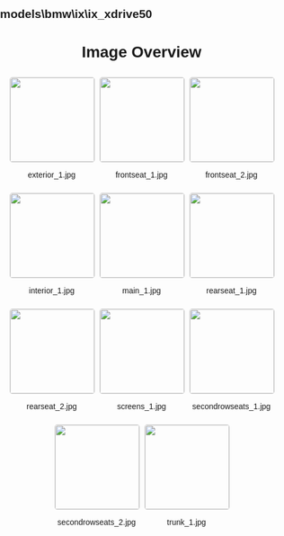 ## models\bmw\ix\ix_xdrive50
<style>
    body {
        font-family: Arial, sans-serif;
        margin: 0;
        padding: 0;
    }
    .image-gallery {
        display: flex;
        flex-wrap: wrap;
        gap: 10px;
        justify-content: center;
        padding: 10px;
    }
    .image-gallery img {
        width: 150px;
        height: auto;
        border: 1px solid #ddd;
        border-radius: 5px;
    }
    .image-gallery div {
        flex: 1 1 calc(33.333% - 20px); /* Three images per row on large screens */
        max-width: 150px;
        text-align: center;
    }
    @media (max-width: 768px) {
        .image-gallery div {
            flex: 1 1 calc(50% - 20px); /* Two images per row on medium screens */
        }
    }
    @media (max-width: 480px) {
        .image-gallery div {
            flex: 1 1 100%; /* One image per row on small screens */
        }
    }
</style>
<h1 style ="text-align: center;"> Image Overview </h1> <div class="image-gallery">
<div>
<img src="https://media.evkx.net/multimedia/models/bmw/ix/ix_xdrive50/exterior_1_st.jpg">
<p>exterior_1.jpg</p>
</div>
<div>
<img src="https://media.evkx.net/multimedia/models/bmw/ix/ix_xdrive50/frontseat_1_st.jpg">
<p>frontseat_1.jpg</p>
</div>
<div>
<img src="https://media.evkx.net/multimedia/models/bmw/ix/ix_xdrive50/frontseat_2_st.jpg">
<p>frontseat_2.jpg</p>
</div>
<div>
<img src="https://media.evkx.net/multimedia/models/bmw/ix/ix_xdrive50/interior_1_st.jpg">
<p>interior_1.jpg</p>
</div>
<div>
<img src="https://media.evkx.net/multimedia/models/bmw/ix/ix_xdrive50/main_1_st.jpg">
<p>main_1.jpg</p>
</div>
<div>
<img src="https://media.evkx.net/multimedia/models/bmw/ix/ix_xdrive50/rearseat_1_st.jpg">
<p>rearseat_1.jpg</p>
</div>
<div>
<img src="https://media.evkx.net/multimedia/models/bmw/ix/ix_xdrive50/rearseat_2_st.jpg">
<p>rearseat_2.jpg</p>
</div>
<div>
<img src="https://media.evkx.net/multimedia/models/bmw/ix/ix_xdrive50/screens_1_st.jpg">
<p>screens_1.jpg</p>
</div>
<div>
<img src="https://media.evkx.net/multimedia/models/bmw/ix/ix_xdrive50/secondrowseats_1_st.jpg">
<p>secondrowseats_1.jpg</p>
</div>
<div>
<img src="https://media.evkx.net/multimedia/models/bmw/ix/ix_xdrive50/secondrowseats_2_st.jpg">
<p>secondrowseats_2.jpg</p>
</div>
<div>
<img src="https://media.evkx.net/multimedia/models/bmw/ix/ix_xdrive50/trunk_1_st.jpg">
<p>trunk_1.jpg</p>
</div>
</div>
